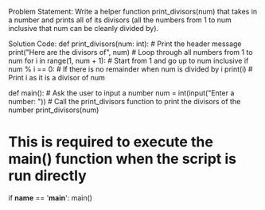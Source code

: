 Problem Statement:
Write a helper function print_divisors(num) that takes in a number and prints all of its divisors (all the numbers from 1 to num inclusive that num can be cleanly divided by).

Solution Code:
def print_divisors(num: int):
    # Print the header message
    print("Here are the divisors of", num)
    # Loop through all numbers from 1 to num
    for i in range(1, num + 1):  # Start from 1 and go up to num inclusive
        if num % i == 0:  # If there is no remainder when num is divided by i
            print(i)  # Print i as it is a divisor of num

def main():
    # Ask the user to input a number
    num = int(input("Enter a number: "))
    # Call the print_divisors function to print the divisors of the number
    print_divisors(num)

# This is required to execute the main() function when the script is run directly
if __name__ == '__main__':
    main()